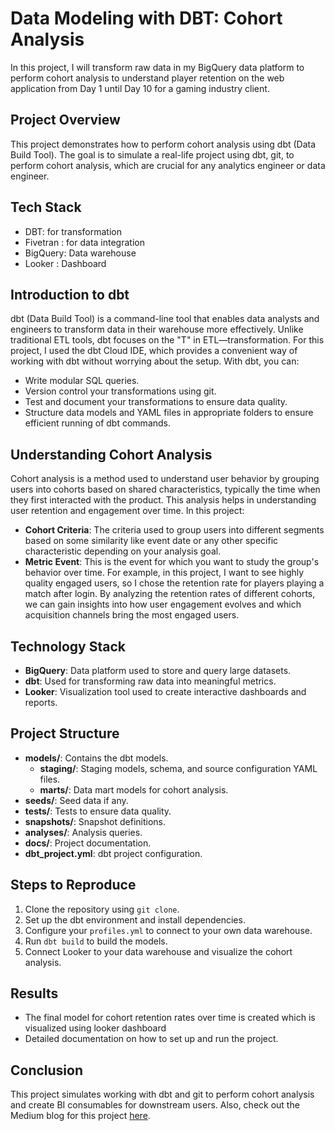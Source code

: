 # Data Modeling with DBT: Cohort Analysis
In this project, I will transform raw data in my BigQuery data platform to perform cohort analysis to understand player retention on the web application from Day 1 until Day 10 for a gaming industry client.

## Project Overview
This project demonstrates how to perform cohort analysis using dbt (Data Build Tool). The goal is to simulate a real-life project using dbt, git, to perform cohort analysis, which are crucial for any analytics engineer or data engineer.

## Tech Stack 
- DBT: for transformation 
- Fivetran : for data integration
- BigQuery: Data warehouse
- Looker : Dashboard

## Introduction to dbt
dbt (Data Build Tool) is a command-line tool that enables data analysts and engineers to transform data in their warehouse more effectively. Unlike traditional ETL tools, dbt focuses on the "T" in ETL—transformation. For this project, I used the dbt Cloud IDE, which provides a convenient way of working with dbt without worrying about the setup. With dbt, you can:
- Write modular SQL queries.
- Version control your transformations using git.
- Test and document your transformations to ensure data quality.
- Structure data models and YAML files in appropriate folders to ensure efficient running of dbt commands.

## Understanding Cohort Analysis
Cohort analysis is a method used to understand user behavior by grouping users into cohorts based on shared characteristics, typically the time when they first interacted with the product. This analysis helps in understanding user retention and engagement over time. In this project:
- **Cohort Criteria**: The criteria used to group users into different segments based on some similarity like event date or any other specific characteristic depending on your analysis goal.
- **Metric Event**: This is the event for which you want to study the group's behavior over time. For example, in this project, I want to see highly quality engaged users, so I chose the retention rate for players playing a match after login.
By analyzing the retention rates of different cohorts, we can gain insights into how user engagement evolves and which acquisition channels bring the most engaged users.

## Technology Stack
- **BigQuery**: Data platform used to store and query large datasets.
- **dbt**: Used for transforming raw data into meaningful metrics.
- **Looker**: Visualization tool used to create interactive dashboards and reports.

## Project Structure
- **models/**: Contains the dbt models.
  - **staging/**: Staging models, schema, and source configuration YAML files.
  - **marts/**: Data mart models for cohort analysis.
- **seeds/**: Seed data if any.
- **tests/**: Tests to ensure data quality.
- **snapshots/**: Snapshot definitions.
- **analyses/**: Analysis queries.
- **docs/**: Project documentation.
- **dbt_project.yml**: dbt project configuration.

## Steps to Reproduce
1. Clone the repository using `git clone`.
2. Set up the dbt environment and install dependencies.
3. Configure your `profiles.yml` to connect to your own data warehouse.
4. Run `dbt build` to build the models.
5. Connect Looker to your data warehouse and visualize the cohort analysis.

## Results
- The final model for cohort retention rates over time is created which is visualized using looker dashboard
- Detailed documentation on how to set up and run the project.

## Conclusion
This project simulates working with dbt and git to perform cohort analysis and create BI consumables for downstream users.
Also, check out the Medium blog for this project [here](https://medium.com/@sahamsiddiqui/cohort-analysis-with-dbt-d28074817936).

